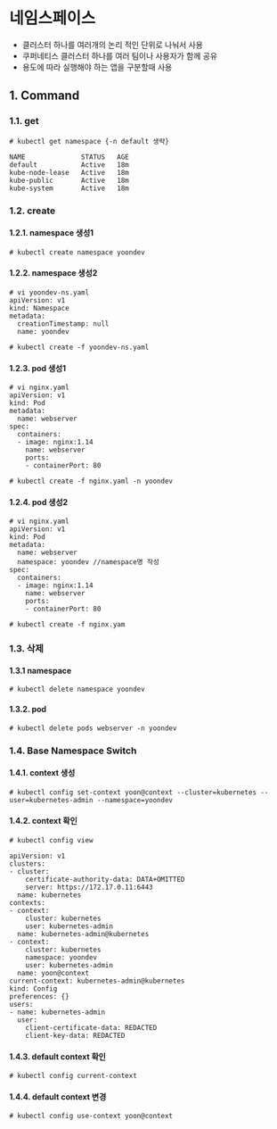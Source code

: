 # 네임스페이스

- 클러스터 하나를 여러개의 논리 적인 단위로 나눠서 사용
- 쿠퍼네티스 클러스터 하나를 여러 팀이나 사용자가 함께 공유
- 용도에 따라 실행해야 하는 앱을 구분할때 사용

## 1. Command

### 1.1. get
```text
# kubectl get namespace {-n default 생략}

NAME              STATUS   AGE
default           Active   18m
kube-node-lease   Active   18m
kube-public       Active   18m
kube-system       Active   18m
```

### 1.2. create
#### 1.2.1. namespace 생성1
```text
# kubectl create namespace yoondev
```

#### 1.2.2. namespace 생성2
```text
# vi yoondev-ns.yaml
apiVersion: v1
kind: Namespace
metadata:
  creationTimestamp: null
  name: yoondev
  
# kubectl create -f yoondev-ns.yaml
```

#### 1.2.3. pod 생성1
```text
# vi nginx.yaml
apiVersion: v1
kind: Pod
metadata:
  name: webserver
spec:
  containers:
  - image: nginx:1.14
    name: webserver
    ports:
    - containerPort: 80
    
# kubectl create -f nginx.yaml -n yoondev
```


#### 1.2.4. pod 생성2
```text
# vi nginx.yaml 
apiVersion: v1
kind: Pod
metadata:
  name: webserver
  namespace: yoondev //namespace명 작성
spec:
  containers:
  - image: nginx:1.14
    name: webserver
    ports:
    - containerPort: 80
    
# kubectl create -f nginx.yam
```

### 1.3. 삭제

#### 1.3.1 namespace
```text
# kubectl delete namespace yoondev
```

#### 1.3.2. pod
```text
# kubectl delete pods webserver -n yoondev 
```

### 1.4. Base Namespace Switch

#### 1.4.1. context 생성
```text
# kubectl config set-context yoon@context --cluster=kubernetes --user=kubernetes-admin --namespace=yoondev
```

#### 1.4.2. context 확인
```text
# kubectl config view

apiVersion: v1
clusters:
- cluster:
    certificate-authority-data: DATA+OMITTED
    server: https://172.17.0.11:6443
  name: kubernetes
contexts:
- context:
    cluster: kubernetes
    user: kubernetes-admin
  name: kubernetes-admin@kubernetes
- context:
    cluster: kubernetes
    namespace: yoondev
    user: kubernetes-admin
  name: yoon@context
current-context: kubernetes-admin@kubernetes
kind: Config
preferences: {}
users:
- name: kubernetes-admin
  user:
    client-certificate-data: REDACTED
    client-key-data: REDACTED
```

#### 1.4.3. default context 확인
```text
# kubectl config current-context
```

#### 1.4.4. default context 변경
```text
# kubectl config use-context yoon@context
```